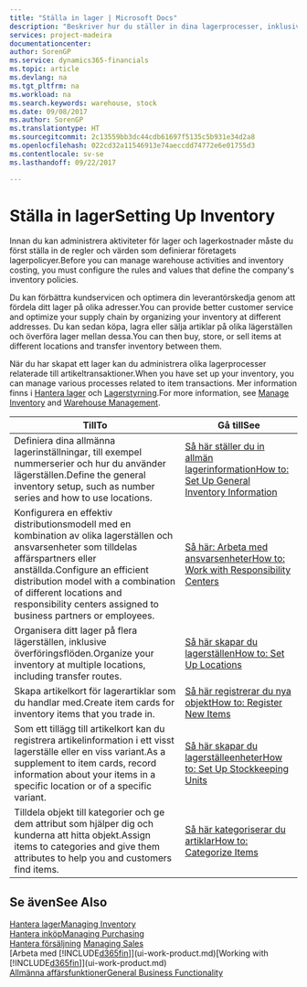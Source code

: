 ```yaml
---
title: "Ställa in lager | Microsoft Docs"
description: "Beskriver hur du ställer in dina lagerprocesser, inklusive överföringsflöden och lagerställen som t.ex. distributionslager."
services: project-madeira
documentationcenter: 
author: SorenGP
ms.service: dynamics365-financials
ms.topic: article
ms.devlang: na
ms.tgt_pltfrm: na
ms.workload: na
ms.search.keywords: warehouse, stock
ms.date: 09/08/2017
ms.author: SorenGP
ms.translationtype: HT
ms.sourcegitcommit: 2c13559bb3dc44cdb61697f5135c5b931e34d2a8
ms.openlocfilehash: 022cd32a11546913e74aeccdd74772e6e01755d3
ms.contentlocale: sv-se
ms.lasthandoff: 09/22/2017

---
```

# <a name="setting-up-inventory"></a><span data-ttu-id="551d5-103">Ställa in lager</span><span class="sxs-lookup"><span data-stu-id="551d5-103">Setting Up Inventory</span></span>
<span data-ttu-id="551d5-104">Innan du kan administrera aktiviteter för lager och lagerkostnader måste du först ställa in de regler och värden som definierar företagets lagerpolicyer.</span><span class="sxs-lookup"><span data-stu-id="551d5-104">Before you can manage warehouse activities and inventory costing, you must configure the rules and values that define the company's inventory policies.</span></span>

<span data-ttu-id="551d5-105">Du kan förbättra kundservicen och optimera din leverantörskedja genom att fördela ditt lager på olika adresser.</span><span class="sxs-lookup"><span data-stu-id="551d5-105">You can provide better customer service and optimize your supply chain by organizing your inventory at different addresses.</span></span> <span data-ttu-id="551d5-106">Du kan sedan köpa, lagra eller sälja artiklar på olika lägerställen och överföra lager mellan dessa.</span><span class="sxs-lookup"><span data-stu-id="551d5-106">You can then buy, store, or sell items at different locations and transfer inventory between them.</span></span>

<span data-ttu-id="551d5-107">När du har skapat ett lager kan du administrera olika lagerprocesser relaterade till artikeltransaktioner.</span><span class="sxs-lookup"><span data-stu-id="551d5-107">When you have set up your inventory, you can manage various processes related to item transactions.</span></span> <span data-ttu-id="551d5-108">Mer information finns i [Hantera lager](inventory-manage-inventory.md) och [Lagerstyrning](warehouse-manage-warehouse.md).</span><span class="sxs-lookup"><span data-stu-id="551d5-108">For more information, see [Manage Inventory](inventory-manage-inventory.md) and [Warehouse Management](warehouse-manage-warehouse.md).</span></span>

| <span data-ttu-id="551d5-109">Till</span><span class="sxs-lookup"><span data-stu-id="551d5-109">To</span></span> | <span data-ttu-id="551d5-110">Gå till</span><span class="sxs-lookup"><span data-stu-id="551d5-110">See</span></span> |
| --- | --- |
| <span data-ttu-id="551d5-111">Definiera dina allmänna lagerinställningar, till exempel nummerserier och hur du använder lägerställen.</span><span class="sxs-lookup"><span data-stu-id="551d5-111">Define the general inventory setup, such as number series and how to use locations.</span></span> |[<span data-ttu-id="551d5-112">Så här ställer du in allmän lagerinformation</span><span class="sxs-lookup"><span data-stu-id="551d5-112">How to: Set Up General Inventory Information</span></span>](inventory-how-setup-general.md) |
|<span data-ttu-id="551d5-113">Konfigurera en effektiv distributionsmodell med en kombination av olika lagerställen och ansvarsenheter som tilldelas affärspartners eller anställda.</span><span class="sxs-lookup"><span data-stu-id="551d5-113">Configure an efficient distribution model with a combination of different locations and responsibility centers assigned to business partners or employees.</span></span>|[<span data-ttu-id="551d5-114">Så här: Arbeta med ansvarsenheter</span><span class="sxs-lookup"><span data-stu-id="551d5-114">How to: Work with Responsibility Centers</span></span>](inventory-responsibility-centers.md)|
| <span data-ttu-id="551d5-115">Organisera ditt lager på flera lägerställen, inklusive överföringsflöden.</span><span class="sxs-lookup"><span data-stu-id="551d5-115">Organize your inventory at multiple locations, including transfer routes.</span></span> |[<span data-ttu-id="551d5-116">Så här skapar du lagerställen</span><span class="sxs-lookup"><span data-stu-id="551d5-116">How to: Set Up Locations</span></span>](inventory-how-register-new-items.md) |
| <span data-ttu-id="551d5-117">Skapa artikelkort för lagerartiklar som du handlar med.</span><span class="sxs-lookup"><span data-stu-id="551d5-117">Create item cards for inventory items that you trade in.</span></span> |[<span data-ttu-id="551d5-118">Så här registrerar du nya objekt</span><span class="sxs-lookup"><span data-stu-id="551d5-118">How to: Register New Items</span></span>](inventory-how-register-new-items.md) |
|<span data-ttu-id="551d5-119">Som ett tillägg till artikelkort kan du registrera artikelinformation i ett visst lagerställe eller en viss variant.</span><span class="sxs-lookup"><span data-stu-id="551d5-119">As a supplement to item cards, record information about your items in a specific location or of a specific variant.</span></span>|[<span data-ttu-id="551d5-120">Så här skapar du lagerställeenheter</span><span class="sxs-lookup"><span data-stu-id="551d5-120">How to: Set Up Stockkeeping Units</span></span>](inventory-how-to-set-up-stockkeeping-units.md)|
| <span data-ttu-id="551d5-121">Tilldela objekt till kategorier och ge dem attribut som hjälper dig och kunderna att hitta objekt.</span><span class="sxs-lookup"><span data-stu-id="551d5-121">Assign items to categories and give them attributes to help you and customers find items.</span></span> |[<span data-ttu-id="551d5-122">Så här kategoriserar du artiklar</span><span class="sxs-lookup"><span data-stu-id="551d5-122">How to: Categorize Items</span></span>](inventory-how-categorize-items.md) |

## <a name="see-also"></a><span data-ttu-id="551d5-123">Se även</span><span class="sxs-lookup"><span data-stu-id="551d5-123">See Also</span></span>
[<span data-ttu-id="551d5-124">Hantera lager</span><span class="sxs-lookup"><span data-stu-id="551d5-124">Managing Inventory</span></span>](inventory-manage-inventory.md)  
[<span data-ttu-id="551d5-125">Hantera inköp</span><span class="sxs-lookup"><span data-stu-id="551d5-125">Managing Purchasing</span></span>](purchasing-manage-purchasing.md)  
<span data-ttu-id="551d5-126">[Hantera försäljning](sales-manage-sales.md)  </span><span class="sxs-lookup"><span data-stu-id="551d5-126">[Managing Sales](sales-manage-sales.md)  </span></span>  
<span data-ttu-id="551d5-127">[Arbeta med [!INCLUDE[d365fin](includes/d365fin_md.md)]](ui-work-product.md)</span><span class="sxs-lookup"><span data-stu-id="551d5-127">[Working with [!INCLUDE[d365fin](includes/d365fin_md.md)]](ui-work-product.md)</span></span>  
[<span data-ttu-id="551d5-128">Allmänna affärsfunktioner</span><span class="sxs-lookup"><span data-stu-id="551d5-128">General Business Functionality</span></span>](ui-across-business-areas.md)

